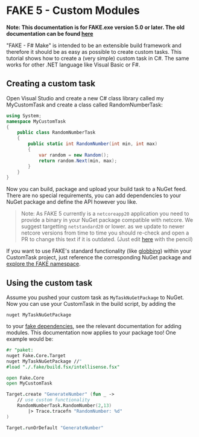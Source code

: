 # FAKE 5 - Custom Modules

**Note:  This documentation is for FAKE.exe version 5.0 or later. The old documentation can be found [here](legacy-customtasks.html)**

"FAKE - F# Make" is intended to be an extensible build framework and therefore it should be as easy as possible to create custom tasks. 
This tutorial shows how to create a (very simple) custom task in C#. The same works for other .NET language like Visual Basic or F#.

## Creating a custom task

Open Visual Studio and create a new C# class library called my MyCustomTask and create a class called RandomNumberTask:

```csharp
using System;
namespace MyCustomTask
{
    public class RandomNumberTask
    {
        public static int RandomNumber(int min, int max)
        {
            var random = new Random();
            return random.Next(min, max);
        }
    }
}
```

Now you can build, package and upload your build task to a NuGet feed.
There are no special requirements, you can add dependencies to your NuGet package and define the API however you like.

> Note: As FAKE 5 currently is a `netcoreapp20` application you need to provide a binary in your NuGet package compatible with
> netcore. We suggest targetting `netstandard20` or lower.
> as we update to newer netcore versions from time to time you should re-check and open a PR to change this text if it is outdated. (Just edit [here](https://github.com/fsharp/FAKE/blob/master/help/markdown/fake-fake5-custom-modules.md) with the pencil)

If you want to use FAKE's standard functionality (like [globbing](http://en.wikipedia.org/wiki/Glob_(programming))) within your CustomTask project, just reference the corresponding NuGet package and [explore the FAKE namespace](apidocs/v5/index.html).

## Using the custom task

Assume you pushed your custom task as `MyTaskNuGetPackage` to NuGet.
Now you can use your CustomTask in the build script, by adding the

    nuget MyTaskNuGetPackage

to your [fake dependencies](fake-fake5-modules.html), see the relevant documentation for adding modules.
This documentation now applies to your package too!
One example would be:

```fsharp
#r "paket:
nuget Fake.Core.Target
nuget MyTaskNuGetPackage //"
#load "./.fake/build.fsx/intellisense.fsx"

open Fake.Core
open MyCustomTask

Target.create "GenerateNumber" (fun _ ->
    // use custom functionality
    RandomNumberTask.RandomNumber(2,13)
        |> Trace.tracefn "RandomNumber: %d"
)

Target.runOrDefault "GenerateNumber"
```
